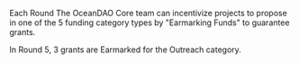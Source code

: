 Each Round The OceanDAO Core team can incentivize projects to propose in one of the 5 funding category types by "Earmarking Funds" to guarantee grants.

In Round 5, 3 grants are Earmarked for the Outreach category. 